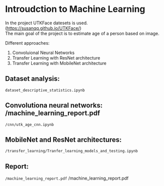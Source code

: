 # Introudction to Machine Learning  
In the project UTKFace datesets is used. (https://susanqq.github.io/UTKFace/)  
The main goal of the project is to estimate age of a person based on image.  

Different approaches:
1. Convoluional Neural Networks
2. Transfer Learning with ResNet architecture
3. Transfer Learning with MobileNet architecture


## Dataset analysis:
`dataset_descriptive_statistics.ipynb`

## Convolutiona neural networks: /machine_learning_report.pdf
`/cnn/utk_age_cnn.ipynb`

## MobileNet and ResNet architectures: 
`/transfer_learning/Tranfer_learning_models_and_testing.ipynb`

## Report:
`/machine_learning_report.pdf`
/machine_learning_report.pdf
